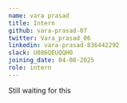 ```yaml
---
name: vara prasad
title: Intern
github: vara-prasad-07
twitter: Vara_prasad_06
linkedin: vara-prasad-836442292
slack: U086QEUQQH0
joining_date: 04-08-2025
role: intern
---
```


Still waiting for this
